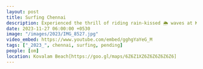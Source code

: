 ```yaml
---
layout: post
title: Surfing Chennai
description: Experienced the thrill of riding rain-kissed 🌦️ waves at Kovalam Beach! A captivating adventure as we surf 🏄‍♂️ through the beauty of a rainy day seaside escape. 🌊 Don't miss out! 🌴
date: 2023-11-27 06:00:00 +0530
image: "/images/2023/IMG_8527.jpg"
video_embed: https://www.youtube.com/embed/gghgYaYeG_M
tags: ["_2023_", chennai, surfing, pending]
people: [om]
location: Kovalam Beach[https://goo.gl/maps/6Z6Z1XZ6Z6Z6Z6Z6Z6]
---
```

